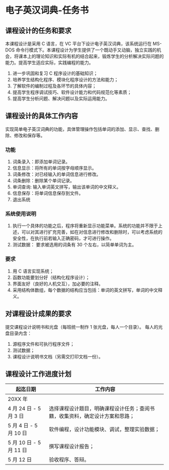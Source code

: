 # 电子英汉词典-任务书

## 课程设计的任务和要求
本课程设计是采用 C 语言，在 VC 平台下设计电子英汉词典，该系统运行在 MS-DOS 命令行模式下。本课程设计为学生提供了一个既动手又动脑，独立实践的机会，将课本上的理论知识和实际有机的结合起来，锻炼学生的分析解决实际问题的能力。提高学生适应实际，实践编程的能力。
1. 进一步巩固和复习 C 程序设计的基础知识；
2. 培养学生结构化程序、模块化程序设计的方法和能力；
3. 了解软件的编制过程及各环节的具体内容；
4. 提高学生程序调试技巧、软件设计能力和代码规范化等素质；
5. 提高学生分析问题、解决问题以及实际运用能力。

## 课程设计的具体工作内容
实现简单电子英汉词典的功能，具体管理操作包括单词的添加、显示、查找、删除、修改和保存等。
### 功能 
1. 词条录入：即添加单词记录。 
2. 信息显示：将所有的单词按字母顺序显示。 
3. 词条修改：对已经输入的单词信息进行修改。 
4. 词条删除：删除某个单词记录。 
5. 单词查询: 输入单词英文拼写，输出该单词的中文释义。 
6. 信息保存：将单词信息保存到文件。 
7. 退出系统 

### 系统使用说明
1. 执行一个具体的功能之后，程序将重新显示功能菜单。系统的功能并不限于上述，可以对其进行扩充完善，如在对信息进行修改和删除时，可以考虑系统的安全性，在执行前若输入正确密码，才可进行操作。  
2. 测试数据： 要求被选用的词条有 30 个左右，以简单单词为主。

### 要求
1. 用 C 语言实现系统； 
2. 函数功能要划分好（结构化程序设计）； 
3. 界面友好（良好的人机交互），加必要的注释。 
4. 采用结构体数组，每个数据的结构应当包括：单词的英文拼写，单词的中文释义。 

## 对课程设计成果的要求
提交课程设计说明书和光盘（每班统一制作 1 张光盘，每人一个目录）。
每人的光盘目录内含：
1. 源程序文件和可执行程序文件；
2. 测试数据；
3. 课程设计说明书文档（另需交打印文档一份）。

## 课程设计工作进度计划
| 起迄日期 | 工作内容 |
| --- | --- |
| 20XX 年 | |
| 4 月 24 日 - 5 月 3 日 | 选择课程设计题目，明确课程设计任务；查阅书籍，收集资料，确定设计方案和思路； |
| 5 月 4 日 - 5 月 10 日 | 软件编程，设计功能模块、调试，整理实验数据； |
| 5 月 10 日 - 5 月 11 日 | 撰写课程设计报告； |
| 5 月 12 日 | 验收程序、答辩。 |